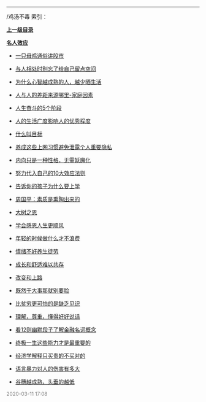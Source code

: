 
----

/鸡汤不毒 索引：


**[上一级目录]()**

**[名人效应](/鸡汤不毒/名人效应/)**

- [一只母鸡通俗讲股市](/鸡汤不毒/一只母鸡通俗讲股市)

- [与人相处时别忘了给自己留点空间](/鸡汤不毒/与人相处时别忘了给自己留点空间)

- [为什么心智越成熟的人，越少晒生活](/鸡汤不毒/为什么心智越成熟的人，越少晒生活)

- [人与人的差距来源哪里-家庭因素](/鸡汤不毒/人与人的差距来源哪里-家庭因素)

- [人生奋斗的5个阶段](/鸡汤不毒/人生奋斗的5个阶段)

- [人的生活广度影响人的优秀程度](/鸡汤不毒/人的生活广度影响人的优秀程度)

- [什么叫目标](/鸡汤不毒/什么叫目标)

- [养成这些上网习惯避免泄露个人重要隐私](/鸡汤不毒/养成这些上网习惯避免泄露个人重要隐私)

- [内向只是一种性格，无需妖魔化](/鸡汤不毒/内向只是一种性格，无需妖魔化)

- [努力代入自己的10大效应法则](/鸡汤不毒/努力代入自己的10大效应法则)

- [告诉你的孩子为什么要上学](/鸡汤不毒/告诉你的孩子为什么要上学)

- [周国平：素质是熏陶出来的](/鸡汤不毒/周国平：素质是熏陶出来的)

- [大树之恩](/鸡汤不毒/大树之恩)

- [学会感恩人生更顺风](/鸡汤不毒/学会感恩人生更顺风)

- [年轻的时候做什么才不浪费](/鸡汤不毒/年轻的时候做什么才不浪费)

- [情绪不好养生徒劳](/鸡汤不毒/情绪不好养生徒劳)

- [成长和舒适难以共存](/鸡汤不毒/成长和舒适难以共存)

- [改变和上路](/鸡汤不毒/改变和上路)

- [既然干大事那就别要脸](/鸡汤不毒/既然干大事那就别要脸)

- [比贫穷更可怕的是缺乏见识](/鸡汤不毒/比贫穷更可怕的是缺乏见识)

- [理解，尊重，懂得好好说话](/鸡汤不毒/理解，尊重，懂得好好说话)

- [看12则幽默段子了解金融名词概念](/鸡汤不毒/看12则幽默段子了解金融名词概念)

- [终极一生这些能力才是最重要的](/鸡汤不毒/终极一生这些能力才是最重要的)

- [经济学解释只买贵的不买对的](/鸡汤不毒/经济学解释只买贵的不买对的)

- [语言暴力对人的伤害有多大](/鸡汤不毒/语言暴力对人的伤害有多大)

- [谷穗越成熟，头垂的越低](/鸡汤不毒/谷穗越成熟，头垂的越低)


<font size=2 color='grey'> 2020-03-11 17:08 </font>